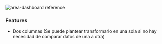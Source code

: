 ![area-dashboard reference](dwck-cei-tool/screenshots/area-dashboard.png)

### Features 
- Dos columnas (Se puede plantear transformarlo en una sola si no hay necesidad de comparar datos de una a otra)